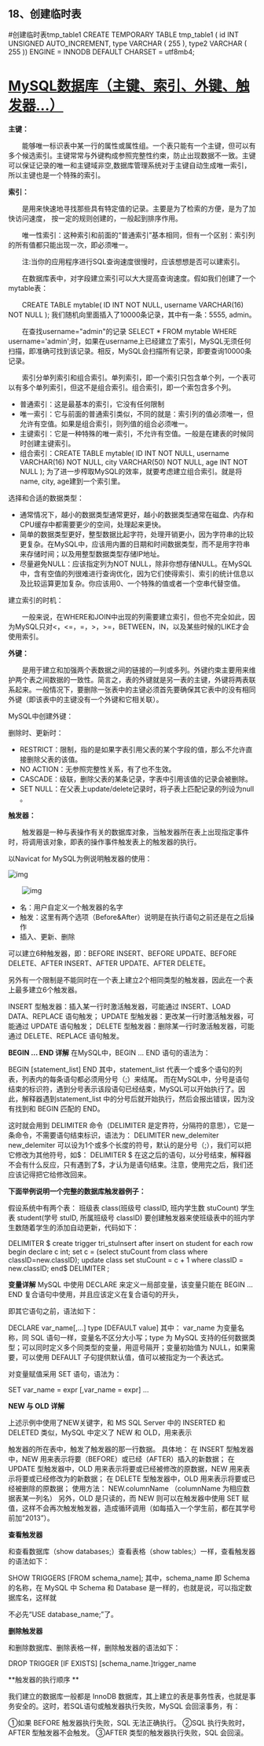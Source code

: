 

## 18、创建临时表

#创建临时表tmp_table1
CREATE TEMPORARY TABLE tmp_table1 (
	id INT UNSIGNED AUTO_INCREMENT,
type VARCHAR ( 255 ),
type2 VARCHAR ( 255 )) ENGINE = INNODB DEFAULT CHARSET = utf8mb4;

# 			 [     MySQL数据库（主键、索引、外键、触发器...）         ](https://www.cnblogs.com/DannyShi/p/4617469.html) 		

**主键：**

　　能够唯一标识表中某一行的属性或属性组。一个表只能有一个主键，但可以有多个候选索引。主键常常与外键构成参照完整性约束，防止出现数据不一致。主键可以保证记录的唯一和主键域非空,数据库管理系统对于主键自动生成唯一索引，所以主键也是一个特殊的索引。

**索引：**

　　是用来快速地寻找那些具有特定值的记录。主要是为了检索的方便，是为了加快访问速度， 按一定的规则创建的，一般起到排序作用。

　　唯一性索引：这种索引和前面的“普通索引”基本相同，但有一个区别：索引列的所有值都只能出现一次，即必须唯一。

　　注:当你的应用程序进行SQL查询速度很慢时，应该想想是否可以建索引。

 

　　在数据库表中，对字段建立索引可以大大提高查询速度。假如我们创建了一个 mytable表：

　　CREATE TABLE mytable(  ID INT NOT NULL,  username VARCHAR(16) NOT NULL );  我们随机向里面插入了10000条记录，其中有一条：5555, admin。

　　在查找username="admin"的记录 SELECT * FROM mytable WHERE  username='admin';时，如果在username上已经建立了索引，MySQL无须任何扫描，即准确可找到该记录。相反，MySQL会扫描所有记录，即要查询10000条记录。

　　索引分单列索引和组合索引。单列索引，即一个索引只包含单个列，一个表可以有多个单列索引，但这不是组合索引。组合索引，即一个索包含多个列。

- 普通索引：这是最基本的索引，它没有任何限制
- 唯一索引：它与前面的普通索引类似，不同的就是：索引列的值必须唯一，但允许有空值。如果是组合索引，则列值的组合必须唯一。
- 主键索引：它是一种特殊的唯一索引，不允许有空值。一般是在建表的时候同时创建主键索引。
- 组合索引：CREATE TABLE mytable(  ID INT NOT NULL,  username  VARCHAR(16) NOT NULL,  city VARCHAR(50) NOT NULL,  age INT NOT NULL  ); 为了进一步榨取MySQL的效率，就要考虑建立组合索引。就是将 name, city, age建到一个索引里。

选择和合适的数据类型：

- 通常情况下，越小的数据类型通常更好，越小的数据类型通常在磁盘、内存和CPU缓存中都需要更少的空间，处理起来更快。
- 简单的数据类型更好，整型数据比起字符，处理开销更小，因为字符串的比较更复杂。在MySQL中，应该用内置的日期和时间数据类型，而不是用字符串来存储时间；以及用整型数据类型存储IP地址。
- 尽量避免NULL：应该指定列为NOT NULL，除非你想存储NULL。在MySQL中，含有空值的列很难进行查询优化，因为它们使得索引、索引的统计信息以及比较运算更加复杂。你应该用0、一个特殊的值或者一个空串代替空值。

建立索引的时机：

　　一般来说，在WHERE和JOIN中出现的列需要建立索引，但也不完全如此，因为MySQL只对<，<=，=，>，>=，BETWEEN，IN，以及某些时候的LIKE才会使用索引。

**外键：**

　　是用于建立和加强两个表数据之间的链接的一列或多列。外键约束主要用来维护两个表之间数据的一致性。简言之，表的外键就是另一表的主键，外键将两表联系起来。一般情况下，要删除一张表中的主键必须首先要确保其它表中的没有相同外键（即该表中的主键没有一个外键和它相关联）。

MySQL中创建外键：

删除时、更新时：

- RESTRICT：限制，指的是如果字表引用父表的某个字段的值，那么不允许直接删除父表的该值。
- NO ACTION：无参照完整性关系，有了也不生效。
- CASCADE：级联，删除父表的某条记录，字表中引用该值的记录会被删除。
- SET NULL：在父表上update/delete记录时，将子表上匹配记录的列设为null 。

**触发器：**

　　触发器是一种与表操作有关的数据库对象，当触发器所在表上出现指定事件时，将调用该对象，即表的操作事件触发表上的触发器的执行。

以Navicat for MySQL为例说明触发器的使用：

![img]()

　　![img](https://images0.cnblogs.com/blog2015/236253/201507/031029541613315.png)

- 名：用户自定义一个触发器的名字
- 触发：这里有两个选项（Before&After）说明是在执行语句之前还是在之后操作
- 插入、更新、删除

可以建立6种触发器，即：BEFORE INSERT、BEFORE UPDATE、BEFORE DELETE、AFTER INSERT、AFTER UPDATE、AFTER DELETE。

另外有一个限制是不能同时在一个表上建立2个相同类型的触发器，因此在一个表上最多建立6个触发器。

INSERT 型触发器：插入某一行时激活触发器，可能通过 INSERT、LOAD DATA、REPLACE 语句触发；
UPDATE  型触发器：更改某一行时激活触发器，可能通过 UPDATE 语句触发；
DELETE 型触发器：删除某一行时激活触发器，可能通过  DELETE、REPLACE 语句触发。

**BEGIN … END 详解**
在MySQL中，BEGIN … END 语句的语法为：

BEGIN
[statement_list]
END
其中，statement_list  代表一个或多个语句的列表，列表内的每条语句都必须用分号（;）来结尾。
而在MySQL中，分号是语句结束的标识符，遇到分号表示该段语句已经结束，MySQL可以开始执行了。因此，解释器遇到statement_list  中的分号后就开始执行，然后会报出错误，因为没有找到和 BEGIN 匹配的 END。

这时就会用到 DELIMITER 命令（DELIMITER 是定界符，分隔符的意思），它是一条命令，不需要语句结束标识，语法为：
DELIMITER  new_delemiter
new_delemiter  可以设为1个或多个长度的符号，默认的是分号（;），我们可以把它修改为其他符号，如$：
DELIMITER  $
在这之后的语句，以分号结束，解释器不会有什么反应，只有遇到了$，才认为是语句结束。注意，使用完之后，我们还应该记得把它给修改回来。

**下面举例说明一个完整的数据库触发器例子：**

假设系统中有两个表：
班级表 class(班级号 classID, 班内学生数 stuCount)
学生表 student(学号 stuID,  所属班级号 classID)
要创建触发器来使班级表中的班内学生数随着学生的添加自动更新，代码如下：

DELIMITER $
create trigger tri_stuInsert after insert
on student for each  row
begin
declare c int;
set c = (select stuCount from class where  classID=new.classID);
update class set stuCount = c + 1 where classID =  new.classID;
end$
DELIMITER ;

**变量详解**
MySQL 中使用 DECLARE 来定义一局部变量，该变量只能在 BEGIN … END  复合语句中使用，并且应该定义在复合语句的开头，

即其它语句之前，语法如下：

DECLARE var_name[,...] type [DEFAULT value]
其中：
var_name 为变量名称，同 SQL  语句一样，变量名不区分大小写；type 为 MySQL 支持的任何数据类型；可以同时定义多个同类型的变量，用逗号隔开；变量初始值为 NULL，如果需要，可以使用  DEFAULT 子句提供默认值，值可以被指定为一个表达式。

对变量赋值采用 SET 语句，语法为：

SET var_name = expr [,var_name = expr] ...

**NEW 与 OLD 详解**

上述示例中使用了NEW关键字，和 MS SQL Server 中的 INSERTED 和 DELETED 类似，MySQL 中定义了 NEW 和  OLD，用来表示

触发器的所在表中，触发了触发器的那一行数据。
具体地：
在 INSERT 型触发器中，NEW  用来表示将要（BEFORE）或已经（AFTER）插入的新数据；
在 UPDATE 型触发器中，OLD 用来表示将要或已经被修改的原数据，NEW  用来表示将要或已经修改为的新数据；
在 DELETE 型触发器中，OLD 用来表示将要或已经被删除的原数据；
使用方法：  NEW.columnName （columnName 为相应数据表某一列名）
另外，OLD 是只读的，而 NEW 则可以在触发器中使用 SET  赋值，这样不会再次触发触发器，造成循环调用（如每插入一个学生前，都在其学号前加“2013”）。

**查看触发器**

和查看数据库（show databases;）查看表格（show tables;）一样，查看触发器的语法如下：

SHOW TRIGGERS [FROM schema_name];
其中，schema_name 即 Schema 的名称，在 MySQL 中  Schema 和 Database 是一样的，也就是说，可以指定数据库名，这样就

不必先“USE database_name;”了。

**删除触发器**

和删除数据库、删除表格一样，删除触发器的语法如下：

DROP TRIGGER [IF EXISTS] [schema_name.]trigger_name

**触发器的执行顺序
**

我们建立的数据库一般都是 InnoDB 数据库，其上建立的表是事务性表，也就是事务安全的。这时，若SQL语句或触发器执行失败，MySQL  会回滚事务，有：

①如果 BEFORE 触发器执行失败，SQL 无法正确执行。
②SQL 执行失败时，AFTER 型触发器不会触发。
③AFTER  类型的触发器执行失败，SQL 会回滚。
